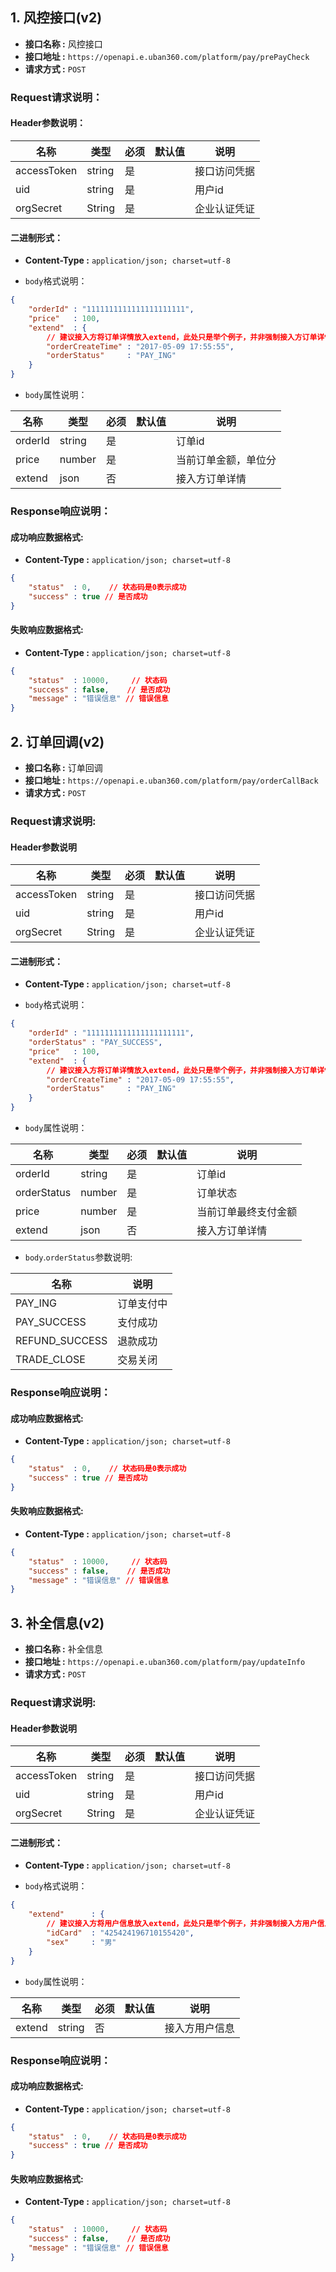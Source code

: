 ## 1. 风控接口(v2)
* __接口名称 :__ 风控接口
* __接口地址 :__ `https://openapi.e.uban360.com/platform/pay/prePayCheck`
* __请求方式 :__ `POST`


### Request请求说明：

#### Header参数说明：

| 名称          | 类型     | 必须    | 默认值   | 说明       |
| ----------- | ------ | ------ | ------ | --------- |
| accessToken  | string  | 是      |         | 接口访问凭据 |
| uid          | string  | 是      |         | 用户id       |
| orgSecret    | String  | 是      |         | 企业认证凭证 |

#### 二进制形式：

* __Content-Type :__ `application/json; charset=utf-8`

* `body`格式说明：

```json
{
    "orderId" : "1111111111111111111111",
    "price"   : 100,
    "extend"  : {
        // 建议接入方将订单详情放入extend，此处只是举个例子，并非强制接入方订单详情必须带有该参数或只带该参数
        "orderCreateTime" : "2017-05-09 17:55:55",
        "orderStatus"     : "PAY_ING"
    }
}
```

* `body`属性说明：

| 名称    | 类型     | 必须    | 默认值   | 说明                          |
| ------ | ------ | ------ | ------ | ------------------------- |
| orderId | string  | 是      |         | 订单id                        |
| price   | number  | 是      |         | 当前订单金额，单位分            |
| extend  | json    | 否      |         | 接入方订单详情                 |

### Response响应说明：

#### 成功响应数据格式:

* __Content-Type :__ `application/json; charset=utf-8`

```json
{
    "status"  : 0,    // 状态码是0表示成功
    "success" : true // 是否成功
}
```

#### 失败响应数据格式:

* __Content-Type :__ `application/json; charset=utf-8`

```json
{
    "status"  : 10000,     // 状态码
    "success" : false,    // 是否成功
    "message" : "错误信息" // 错误信息
}
```

## 2. 订单回调(v2)
* __接口名称 :__ 订单回调
* __接口地址 :__ `https://openapi.e.uban360.com/platform/pay/orderCallBack`
* __请求方式 :__ `POST`

### Request请求说明:

#### Header参数说明

| 名称          | 类型     | 必须    | 默认值   | 说明       |
| ----------- | ------ | ------ | ------ | --------- |
| accessToken  | string  | 是      |         | 接口访问凭据 |
| uid          | string  | 是      |         | 用户id       |
| orgSecret    | String  | 是      |         | 企业认证凭证 |

#### 二进制形式：

* __Content-Type :__ `application/json; charset=utf-8`

* `body`格式说明：

```json
{
    "orderId" : "1111111111111111111111",
    "orderStatus" : "PAY_SUCCESS",
    "price"   : 100,
    "extend"  : {
        // 建议接入方将订单详情放入extend，此处只是举个例子，并非强制接入方订单详情必须带有该参数或只带该参数
        "orderCreateTime" : "2017-05-09 17:55:55",
        "orderStatus"     : "PAY_ING"
    }
}
```

* `body`属性说明：

| 名称            | 类型     | 必须    | 默认值   | 说明                |
| ------------- | ------ | ------ | ------ | ----------------- |
| orderId         | string  | 是      |         | 订单id              |
| orderStatus     | number  | 是      |         | 订单状态            |
| price           | number  | 是      |         | 当前订单最终支付金额  |
| extend          | json    | 否      |         | 接入方订单详情       |

* `body`.`orderStatus`参数说明:

| 名称           | 说明       |
| ------------ | -------- |
| PAY_ING        | 订单支付中 |
| PAY_SUCCESS    | 支付成功   |
| REFUND_SUCCESS | 退款成功   |
| TRADE_CLOSE    | 交易关闭   |

### Response响应说明：

#### 成功响应数据格式:

* __Content-Type :__ `application/json; charset=utf-8`

```json
{
    "status"  : 0,    // 状态码是0表示成功
    "success" : true // 是否成功
}
```

#### 失败响应数据格式:

* __Content-Type :__ `application/json; charset=utf-8`

```json
{
    "status"  : 10000,     // 状态码
    "success" : false,    // 是否成功
    "message" : "错误信息" // 错误信息
}
```

## 3. 补全信息(v2)
* __接口名称 :__ 补全信息
* __接口地址 :__ `https://openapi.e.uban360.com/platform/pay/updateInfo`
* __请求方式 :__ `POST`

### Request请求说明:

#### Header参数说明

| 名称          | 类型     | 必须    | 默认值   | 说明       |
| ----------- | ------ | ------ | ------ | --------- |
| accessToken  | string  | 是      |         | 接口访问凭据 |
| uid          | string  | 是      |         | 用户id       |
| orgSecret    | String  | 是      |         | 企业认证凭证 |

#### 二进制形式：

* __Content-Type :__ `application/json; charset=utf-8`

* `body`格式说明：

```json
{
    "extend"      : {
        // 建议接入方将用户信息放入extend，此处只是举个例子，并非强制接入方用户信息必须带有该参数或只带该参数
        "idCard"  : "425424196710155420",
        "sex"     : "男"
    }
}
```

* `body`属性说明：

| 名称    | 类型     | 必须    | 默认值   | 说明                          |
| ------ | ------ | ------ | ------ | ------------------------- |
| extend  | string  | 否      |         | 接入方用户信息                 |

### Response响应说明：

#### 成功响应数据格式:

* __Content-Type :__ `application/json; charset=utf-8`

```json
{
    "status"  : 0,    // 状态码是0表示成功
    "success" : true // 是否成功
}
```

#### 失败响应数据格式:

* __Content-Type :__ `application/json; charset=utf-8`

```json
{
    "status"  : 10000,     // 状态码
    "success" : false,    // 是否成功
    "message" : "错误信息" // 错误信息
}
```
